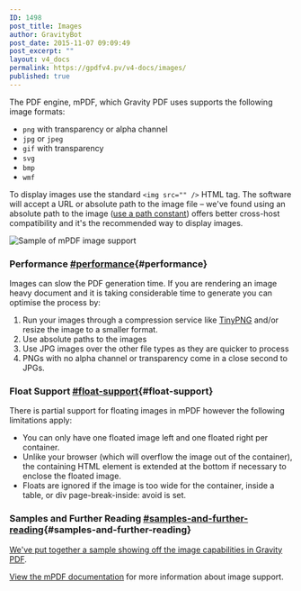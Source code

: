 ```yaml
---
ID: 1498
post_title: Images
author: GravityBot
post_date: 2015-11-07 09:09:49
post_excerpt: ""
layout: v4_docs
permalink: https://gpdfv4.pv/v4-docs/images/
published: true
---
```

The PDF engine, mPDF, which Gravity PDF uses supports the following image formats:

* `png` with transparency or alpha channel
* `jpg` or `jpeg`
* `gif` with transparency
* `svg`
* `bmp`
* `wmf`

To display images use the standard `<img src="" />` HTML tag. The software will accept a URL or absolute path to the image file – we've found using an absolute path to the image ([use a path constant](https://gpdfv4.pv/v4-docs/development-helper-parameters/#useful-paths-and-urls)) offers better cross-host compatibility and it's the recommended way to display images. 

![Sample of mPDF image support](https://gpdfv4.pv/app/uploads/2015/11/image-support.png)

### Performance [#performance](#performance){#performance}

Images can slow the PDF generation time. If you are rendering an image heavy document and it is taking considerable time to generate you can optimise the process by:

1. Run your images through a compression service like [TinyPNG](https://tinypng.com/) and/or resize the image to a smaller format.
1. Use absolute paths to the images
1. Use JPG images over the other file types as they are quicker to process
1. PNGs with no alpha channel or transparency come in a close second to JPGs. 

### Float Support [#float-support](#float-support){#float-support}

There is partial support for floating images in mPDF however the following limitations apply:

* You can only have one floated image left and one floated right per container.
* Unlike your browser (which will overflow the image out of the container), the containing HTML element is extended at the bottom if necessary to enclose the floated image.
* Floats are ignored if the image is too wide for the container, inside a table, or div page-break-inside: avoid is set.

### Samples and Further Reading [#samples-and-further-reading](#samples-and-further-reading){#samples-and-further-reading}

[We've put together a sample showing off the image capabilities in Gravity PDF](https://gist.github.com/blueliquiddesigns/74216f846bbaeefeb29e).

[View the mPDF documentation](http://mpdf1.com/manual/index.php?tid=245) for more information about image support.

